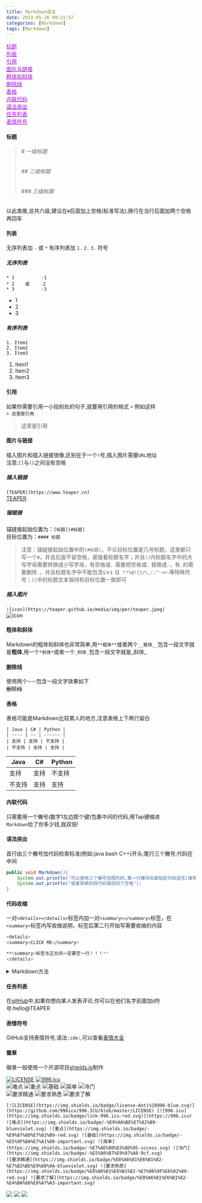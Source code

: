 ```yaml
---
title: Markdown语法
date: 2019-05-26 09:31:57
categories: [Markdown]
tags: [Markdown]
---
```

[<span style="color:#B900ff;">标题</span>](#标题)  
[<span style="color:#B900ff;">列表</span>](#列表)  
[<span style="color:#B900ff;">引用</span>](#引用)  
[<span style="color:#B900ff;">图片与链接</span>](#图片与链接)  
[<span style="color:#B900ff;">粗体和斜体</span>](#粗体和斜体)  
[<span style="color:#B900ff;">删除线</span>](#删除线)  
[<span style="color:#B900ff;">表格</span>](#表格)  
[<span style="color:#B900ff;">内联代码</span>](#内联代码)  
[<span style="color:#B900ff;">语法突出</span>](#语法突出)  
[<span style="color:#B900ff;">任务列表</span>](#任务列表)  
[<span style="color:#B900ff;">表情符号</span>](#表情符号)  
  
#### 标题  
> ###### # 一级标题  
> ###### ## 二级标题  
> ###### ### 三级标题  
  
以此类推,总共六级,建议在`#`后面加上空格(标准写法);换行在当行后面加两个空格再回车  
  
#### 列表  
无序列表加 `-` 或 `*` 有序列表加 `1.` `2.` `3.` 符号  
##### 无序列表  
  
```
* 1          -1
* 2    或    -2
* 3          -3
```
* 1  
* 2  
* 3  
  
##### 有序列表  
```
1. Item1
2. Item2
3. Item3
```

1. Item1  
2. Item2  
3. Item3  
  
#### 引用  
如果你需要引用一小段别处的句子,就要用引用的格式 `>` 例如这样  
`> 这里是引用`  
> 这里是引用  
  
#### 图片与链接  
插入图片和插入链接很像,区别在于一个`!`号,插入图片需要`URL`地址  
注意:`[]`与`()`之间没有空格  
##### 插入链接  
`[TEAPER](https://www.teaper.cn)`  
[TEAPER](https://www.teaper.cn)  
  
##### 锚链接  
锚链接起始位置为：`[标题](#标题)`  
目标位置为：`#### 标题`  
> 注意：锚链接起始位置中的`(#标题)`，不论目标位置是几号标题，这里都只写一个`#`，并且后面不留空格，紧接着标题名字；并且`()`内标题名字中的大写字母需要转换成小写字母，有空格或`、`需要把空格或`、`替换成`-`，有`.`的需要删除`.`，并且标题名字中不能包含`&￥$【】？*%@!{}/\,:;"'<>~`等特殊符号；`[]`中的标题文本保持和目标位置一致即可
  
##### 插入图片  
`![icon](https://teaper.github.io/media/img/per/teaper.jpeg)`  
![icon](http://ww1.sinaimg.cn/large/006kWbIogy1g18uaas5syj30gf0gfn1b.jpg)  
  
#### 粗体和斜体  
Markdown的粗体和斜体也非常简单,用`**粗体**`或者两个`__粗体__`包含一段文字就是**粗体**,用一个`*斜体*`或者一个`_斜体_`包含一段文字就是_斜体_  
  
#### 删除线  
使用两个`～～`包含一段文字效果如下  
~~删除线~~
  
#### 表格  
表格可能是Markdown比较累人的地方,注意表格上下两行留白  
```
| Java | C# | Python |
| ---- | -- | ------ |
| 支持 | 支持 | 不支持 |
| 不支持 | 支持 | 支持 |
```
  
| Java | C# | Python |  
| ------ | ------- | ------ |  
| 支持 | 支持 | 不支持 |  
| 不支持 | 支持 | 支持 |  
  
#### 内联代码  
只需要用一个撇号(数字1左边那个键)包裹中间的代码,用Tap键缩进  
`Markdown`给了你多少钱,我双倍!  
  
#### 语法突出  
首行由三个撇号加代码检索标准(例如:java bash C++)开头;尾行三个撇号;代码在中间
```java
public void Markdown(){
    System.out.println("可以使用三个撇号包围代码,第一行撇号后面指定代码语言(推荐)");
    System.out.println("或者简单的将代码缩进四个空格");
}
```
  
#### 代码收缩  
一对`<details></details>`标签内加一对`<summary></summary>`标签，在`<summary>`标签内写收缩说明，标签后第二行开始写需要收缩的内容  
```bash
<details>
<summary>CLICK ME</summary>

**<summary>标签与正文间一定要空一行！！！**
</details>
```
<details>
<summary>Markdown方法</summary>

```java
public void Markdown(){
    System.out.println("可以使用三个撇号包围代码,第一行撇号后面指定代码语言(推荐)");
    System.out.println("或者简单的将代码缩进四个空格");
}
```
</details>
  
#### 任务列表  
在[gitHub](https://github.com/)中,如果你想向某人发表评论,你可以在他们名字前面加`@`符号:hello@TEAPER  
  
#### 表情符号 
GitHub支持表情符号,语法`:ide:`,可以查看[表情大全](https://www.webpagefx.com/tools/emoji-cheat-sheet/)  
  
#### 徽章  
徽章一般使用一个开源项目[shields.io](https://shields.io/)制作  
  
[![LICENSE](https://img.shields.io/badge/license-Anti%20996-blue.svg)](https://github.com/996icu/996.ICU/blob/master/LICENSE) [![996.icu](https://img.shields.io/badge/link-996.icu-red.svg)](https://996.icu)  
![难点](https://img.shields.io/badge/-%E9%9A%BE%E7%82%B9-blueviolet.svg) ![重点](https://img.shields.io/badge/-%E9%87%8D%E7%82%B9-red.svg) ![基础](https://img.shields.io/badge/-%E5%9F%BA%E7%A1%80-important.svg) ![简单](https://img.shields.io/badge/-%E7%AE%80%E5%8D%95-sccess.svg) ![冷门](https://img.shields.io/badge/-%E5%86%B7%E9%97%A8-9cf.svg)  
![要求精通](https://img.shields.io/badge/%E8%A6%81%E6%B1%82-%E7%B2%BE%E9%80%9A-blueviolet.svg) ![要求熟悉](https://img.shields.io/badge/%E8%A6%81%E6%B1%82-%E7%86%9F%E6%82%89-red.svg) ![要求了解](https://img.shields.io/badge/%E8%A6%81%E6%B1%82-%E4%BA%86%E8%A7%A3-important.svg)  
```
[![LICENSE](https://img.shields.io/badge/license-Anti%20996-blue.svg)](https://github.com/996icu/996.ICU/blob/master/LICENSE) [![996.icu](https://img.shields.io/badge/link-996.icu-red.svg)](https://996.icu)  
![难点](https://img.shields.io/badge/-%E9%9A%BE%E7%82%B9-blueviolet.svg) ![重点](https://img.shields.io/badge/-%E9%87%8D%E7%82%B9-red.svg) ![基础](https://img.shields.io/badge/-%E5%9F%BA%E7%A1%80-important.svg) ![简单](https://img.shields.io/badge/-%E7%AE%80%E5%8D%95-sccess.svg) ![冷门](https://img.shields.io/badge/-%E5%86%B7%E9%97%A8-9cf.svg)  
![要求精通](https://img.shields.io/badge/%E8%A6%81%E6%B1%82-%E7%B2%BE%E9%80%9A-blueviolet.svg) ![要求熟悉](https://img.shields.io/badge/%E8%A6%81%E6%B1%82-%E7%86%9F%E6%82%89-red.svg) ![要求了解](https://img.shields.io/badge/%E8%A6%81%E6%B1%82-%E4%BA%86%E8%A7%A3-important.svg)
```
![](https://github.blog/wp-content/uploads/2019/01/Company@2x-2.png)
![](https://github.blog/wp-content/uploads/2019/01/Enterprise@2x-2.png)
![](https://github.blog/wp-content/uploads/2019/01/Community@2x.png)  

